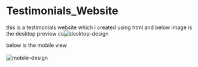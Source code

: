 # Testimonials_Website
this is a testimonials website which i created using html and below image is the desktop preview
cs![desktop-design](https://user-images.githubusercontent.com/73755581/191303328-13824816-d444-4046-a895-a8ff78192bd5.jpg)

below is the mobile view
<br>
<br>
![mobile-design](https://user-images.githubusercontent.com/73755581/191303903-880bef7c-56e3-4d75-b283-04311b0a7a55.jpg)
